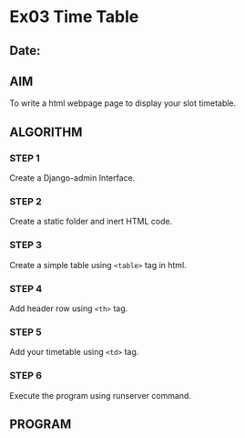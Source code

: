 # Ex03 Time Table
## Date:

## AIM
To write a html webpage page to display your slot timetable.

## ALGORITHM
### STEP 1
Create a Django-admin Interface.

### STEP 2
Create a static folder and inert HTML code.

### STEP 3
Create a simple table using ```<table>``` tag in html.

### STEP 4
Add header row using ```<th>``` tag.

### STEP 5
Add your timetable using ```<td>``` tag.

### STEP 6
Execute the program using runserver command.

## PROGRAM
<!DOCTYPE html>
<html>
<head>
    <title>SLOT TIME TABLE - KAMALESHWAR (212223240063)</title>
    <style>
        table {
            border-collapse: collapse;
            width: 80%;
            margin: 5px auto;
        }

        table + table {
            margin-top: 20px;
        }

        th, td {
            border: 5px solid Black;
            text-align: center;
            padding: 8px;
        }

        img {
            width: 100%;
            height: 15%;
        }

        .center-text {
            text-align: center;
        }
        
        strong {
            font-weight: bold;
            font-size: 30px;
        }
    </style>
</head>
<body>
    <img src="logo.png">
    <div class="center-text">
        <p><strong>SLOT TIME TABLE - KAMALESHWAR (212223240063) </strong></p>
    </div>
    <table>
        <tr>
            <th colspan="1" bgcolor="Yellow">Day/Time</th>
            <th colspan="1" bgcolor="Yellow">Monday</th>
            <th colspan="1" bgcolor="Yellow">Tuesday</th>
            <th colspan="1" bgcolor="Yellow">Wednesday</th>
            <th colspan="1" bgcolor="Yellow">Thursday</th>
            <th colspan="1" bgcolor="Yellow">Friday</th>
        </tr>
        <tr>
            <th colspan="1" bgcolor="Yellow">8-10</th>
            <th colspan="3" bgcolor="Cyan">FREE SLOT</th>
            <th colspan="1" bgcolor="Cyan">PHY</th>
            <th colspan="1" bgcolor="Cyan">CHE</th>
        </tr>
        <tr>
            <th colspan="1" bgcolor="Yellow">10-12</th>
            <th colspan="1" bgcolor="Cyan">GER</th>
            <th colspan="1" bgcolor="Cyan">FREE SLOT</th>
            <th colspan="1" bgcolor="Cyan">FWAD</th>
            <th colspan="1" bgcolor="Cyan">FWAD</th>
            <th colspan="1" bgcolor="Cyan">PHY</th>
        </tr>
        <tr>
            <th colspan="1" bgcolor="Yellow">12-1</th>
            <th colspan="5" bgcolor="Cyan">LUNCH</th>
        </tr>
        <tr>
            <th colspan="1" bgcolor="Yellow">1-3</th>
            <th colspan="2" bgcolor="Cyan">FREE SLOT</th>
            <th colspan="1" bgcolor="Cyan">MAT</th>
            <th colspan="1" bgcolor="Cyan">MAT</th>
            <th colspan="1" bgcolor="Cyan">SS</th>
        </tr>
        </tr>
        <tr>
            <th colspan="1" bgcolor="Yellow">3-5</th>
            <th colspan="2" bgcolor="Cyan">FREE SLOT</th>
            <th colspan="1" bgcolor="Cyan">GER</th>
            <th colspan="1" bgcolor="Cyan">CHE</th>
            <th colspan="1" bgcolor="Cyan">FWAD</th>
        </tr>
    </table>

    <table>
        <tr>
            <th colspan="1" bgcolor="White">S. No.</th>
            <th colspan="1" bgcolor="White">Subject Code</th>
            <th colspan="2" bgcolor="White">Subject Name</th>
        </tr>
        <tr>
            <th colspan="1" bgcolor="White">1.</th>
            <th colspan="1" bgcolor="White">19AI41</th>
            <th colspan="2" bgcolor="White">Fundamentals of Web Application Development(FWAD)</th>
        </tr>
        <tr>
            <th colspan="1" bgcolor="White">2.</th>
            <th colspan="1" bgcolor="White">19EN612</th>
            <th colspan="2" bgcolor="White">German Basic (GER)</th>        
        </tr>
        <tr>
            <th colspan="1" bgcolor="White">3.</th>
            <th colspan="1" bgcolor="White">19PH206</th>
            <th colspan="2" bgcolor="White">Physics for Information Technology (PHY)</th> 
        </tr>
        <tr>
            <th colspan="1" bgcolor="White">4.</th>
            <th colspan="1" bgcolor="White">19CY205</th>
            <th colspan="2" bgcolor="White">Principles of Chemistry in Engineering (CHE)</th> 
        </tr>
        <tr>
            <th colspan="1" bgcolor="White">5.</th>
            <th colspan="1" bgcolor="White">19MA201</th>
            <th colspan="2" bgcolor="White">Calculus and Matrix Algebra (MAT)</th> 
        </tr>
        <tr>
            <th colspan="1" bgcolor="White">6.</th>
            <th colspan="1" bgcolor="White">19EY701</th>
            <th colspan="2" bgcolor="White">Soft Skills (SS)</th> 
        </tr>
    </table>
</body>
</html>


## OUTPUT
![image](https://github.com/Kamaleshwa/slot/assets/144980199/7618a153-a204-4937-9121-36e336939c56)



## RESULT
The program for creating slot timetable using basic HTML tags is executed successfully.
